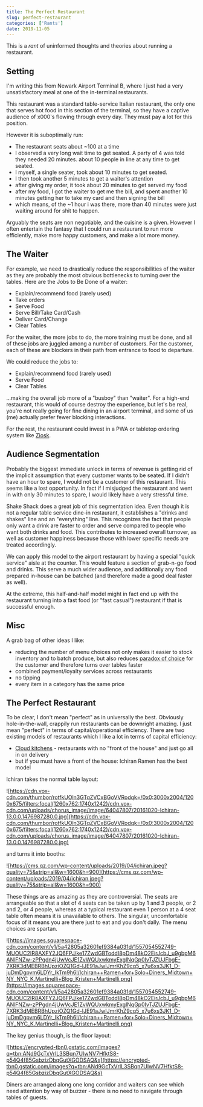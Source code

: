 ```yaml
---
title: The Perfect Restaurant
slug: perfect-restaurant
categories: ['Rants']
date: 2019-11-05
---
```


This is a *rant* of uninformed thoughts and theories about running a restaurant.

## Setting

I'm writing this from Newark Airport Terminal B, where I just had a very unsatisfactory meal at one of the in-terminal restaurants.

This restaurant was a standard table-service Italian restaurant, the only one that serves hot food in this section of the terminal, so they have a captive audience of x000's flowing through every day. They must pay a lot for this position.

However it is suboptimally run:

- The restaurant seats about ~100 at a time
- I observed a very long wait time to get seated. A party of 4 was told they needed 20 minutes. about 10 people in line at any time to get seated.
- I myself, a single seater, took about 10 minutes to get seated.
- I then took another 5 minutes to get a waiter's attention
- after giving my order, it took about 20 minutes to get served my food
- after my food, I got the waiter to get me the bill, and spent another 10 minutes getting her to take my card and then signing the bill
- which means, of the ~1 hour i was there, more than 40 minutes were just waiting around for shit to happen.

Arguably the seats are non negotiable, and the cuisine is a given. However I often entertain the fantasy that I could run a restaurant to run more efficiently, make more happy customers, and make a lot more money. 

## The Waiter

For example, we need to drastically reduce the responsibilities of the waiter as they are probably the most obvious bottlenecks to turning over the tables. Here are the Jobs to Be Done of a waiter:

- Explain/recommend food (rarely used)
- Take orders
- Serve Food
- Serve Bill/Take Card/Cash
- Deliver Card/Change
- Clear Tables

For the waiter, the more jobs to do, the more training must be done, and all of these jobs are juggled among a number of customers. For the customer, each of these are blockers in their path from entrance to food to departure.

We could reduce the jobs to:

- Explain/recommend food (rarely used)
- Serve Food
- Clear Tables

...making the overall job more of a "busboy" than "waiter". For a high-end restaurant, this would of course destroy the experience, but let's be real, you're not really going for fine dining in an airport terminal, and some of us (me) actually prefer fewer blocking interactions.

For the rest, the restaurant could invest in a PWA or tabletop ordering system like [Ziosk](https://www.ziosk.com/).

## Audience Segmentation

Probably the biggest immediate unlock in terms of revenue is getting rid of the implicit assumption that every customer wants to be seated. If I didn't have an hour to spare, I would not be a customer of this restaurant. This seems like a lost opportunity. In fact if I misjudged the restaurant and went in with only 30 minutes to spare, I would likely have a very stressful time.

Shake Shack does a great job of this segmentation idea. Even though it is not a regular table service dine-in restaurant, it establishes a "drinks and shakes" line and an "everything" line. This recognizes the fact that people only want a drink are faster to order and serve compared to people who want both drinks and food. This contributes to increased overall turnover, as well as customer happiness because those with lower specific needs are treated accordingly.

We can apply this model to the airport restaurant by having a special "quick service" aisle at the counter. This would feature a section of grab-n-go food and drinks. This serve a much wider audience, and additionally any food prepared in-house can be batched (and therefore made a good deal faster as well).

At the extreme, this half-and-half model might in fact end up with the restaurant turning into a fast food (or "fast casual") restaurant if that is successful enough.

## Misc

A grab bag of other ideas I like:

- reducing the number of menu choices not only makes it easier to stock inventory and to batch produce, but also reduces [paradox of choice](https://en.wikipedia.org/wiki/The_Paradox_of_Choice) for the customer and therefore turns over tables faster
- combined payment/loyalty services across restaurants
- no tipping
- every item in a category has the same price

## The Perfect Restaurant

To be clear, I don't mean "perfect" as in universally the best. Obviously hole-in-the-wall, crappily run restaurants can be downright amazing. I just mean "perfect" in terms of capital/operational efficiency. There are two existing models of restaurants which I like a lot in terms of capital efficiency:

- [Cloud kitchens](https://thespoon.tech/sorry-techcrunch-cloud-kitchens-arent-an-oxymoron/) - restaurants with no "front of the house" and just go all in on delivery
- but if you must have a front of the house: Ichiran Ramen has the best model

Ichiran takes the normal table layout:

![https://cdn.vox-cdn.com/thumbor/rotfkUOln3GTqZVCxBGoVVRodqk=/0x0:3000x2004/1200x675/filters:focal(1260x762:1740x1242)/cdn.vox-cdn.com/uploads/chorus_image/image/64047807/20161020-Ichiran-13.0.0.1476987280.0.jpg](https://cdn.vox-cdn.com/thumbor/rotfkUOln3GTqZVCxBGoVVRodqk=/0x0:3000x2004/1200x675/filters:focal(1260x762:1740x1242)/cdn.vox-cdn.com/uploads/chorus_image/image/64047807/20161020-Ichiran-13.0.0.1476987280.0.jpg)

and turns it into booths:

![https://cms.qz.com/wp-content/uploads/2019/04/ichiran.jpeg?quality=75&strip=all&w=1600&h=900](https://cms.qz.com/wp-content/uploads/2019/04/ichiran.jpeg?quality=75&strip=all&w=1600&h=900)

These things are as amazing as they are controversial. The seats are arrangeable so that a slot of 4 seats can be taken up by 1 and 3 people, or 2 and 2, or 4 people, whereas at a typical restaurant even 1 person at a 4 seat table often means it is unavailable to others. The singular, uncomfortable focus of it means you are there just to eat and you don't dally. The menu choices are spartan.

![https://images.squarespace-cdn.com/content/v1/5a42805a32601ef9384a031d/1557054552749-MUOUC2IR8AXFY2JQ6FPJ/ke17ZwdGBToddI8pDm48kO2EirJcbJ_u9gbpM6ANlFNZw-zPPgdn4jUwVcJE1ZvWQUxwkmyExglNqGp0IvTJZUJFbgE-7XRK3dMEBRBhUpziOZQ1Gd-lJE91aJwIJmrKhZ9cq5_x7u6xs3JK1_D-juDmDgpvm6LDYr_IkTm9h6I/Ichiran++Ramen+for+Solo+Diners_Midtown+NY_NYC_K.Martinelli+Blog_Kristen+Martinelli.png](https://images.squarespace-cdn.com/content/v1/5a42805a32601ef9384a031d/1557054552749-MUOUC2IR8AXFY2JQ6FPJ/ke17ZwdGBToddI8pDm48kO2EirJcbJ_u9gbpM6ANlFNZw-zPPgdn4jUwVcJE1ZvWQUxwkmyExglNqGp0IvTJZUJFbgE-7XRK3dMEBRBhUpziOZQ1Gd-lJE91aJwIJmrKhZ9cq5_x7u6xs3JK1_D-juDmDgpvm6LDYr_IkTm9h6I/Ichiran++Ramen+for+Solo+Diners_Midtown+NY_NYC_K.Martinelli+Blog_Kristen+Martinelli.png)

The key genius though, is the floor layout:

![https://encrypted-tbn0.gstatic.com/images?q=tbn:ANd9GcTxVrlL3SBqn7UIwNV7HfktS8-p54Q4f85GsbzizDbqGutXGODSAQ&s](https://encrypted-tbn0.gstatic.com/images?q=tbn:ANd9GcTxVrlL3SBqn7UIwNV7HfktS8-p54Q4f85GsbzizDbqGutXGODSAQ&s)

Diners are arranged along one long corridor and waiters can see which need attention by way of buzzer - there is no need to navigate through tables of guests.